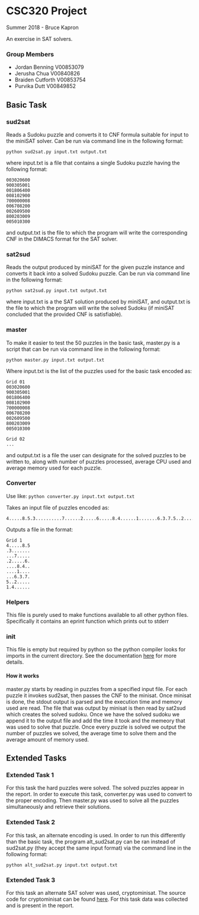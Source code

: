 # CSC320 Project
Summer 2018 - Bruce Kapron

An exercise in SAT solvers.

### Group Members
* Jordan Benning V00853079
* Jerusha Chua V00840826
* Braiden Cutforth V00853754
* Purvika Dutt V00849852

## Basic Task

### sud2sat
Reads a Sudoku puzzle and converts it to CNF formula suitable for input to the miniSAT solver. Can be run via command line in the following format:
```
python sud2sat.py input.txt output.txt
```
where input.txt is a file that contains a single Sudoku puzzle having the following format:
```
003020600
900305001
001806400
008102900
700000008
006708200
002609500
800203009
005010300
```
and output.txt is the file to which the program will write the corresponding CNF in the DIMACS format for the SAT solver.

### sat2sud
Reads the output produced by miniSAT for the given puzzle instance and converts it back into a solved Sudoku puzzle. Can be run via command line in the following format:
```
python sat2sud.py input.txt output.txt
```
where input.txt is a the SAT solution produced by miniSAT, and output.txt is the file to which the program will write the solved Sudoku (if miniSAT concluded that the provided CNF is satisfiable).

### master
To make it easier to test the 50 puzzles in the basic task, master.py is a script that can be run via command line in the following format:
```
python master.py input.txt output.txt
```
Where input.txt is the list of the puzzles used for the basic task encoded as:
```
Grid 01
003020600
900305001
001806400
008102900
700000008
006708200
002609500
800203009
005010300

Grid 02
...
```
and output.txt is a file the user can designate for the solved puzzles to be written to, along with number of puzzles processed, average CPU used and average memory used for each puzzle.

### Converter
Use like:
`python converter.py input.txt output.txt`

Takes an input file of puzzles encoded as:
```
4.....8.5.3..........7......2.....6.....8.4......1.......6.3.7.5..2.....1.4......
```
Outputs a file in the format:
```
Grid 1
4.....8.5
.3.......
...7.....
.2.....6.
....8.4..
....1....
...6.3.7.
5..2.....
1.4......
```

### Helpers
This file is purely used to make functions available to all other python files. Specifically it contains an eprint function which prints out to stderr

### __init__
This file is empty but required by python so the python compiler looks for imports in the current directory.
See the documentation [here](https://docs.python.org/3/tutorial/modules.html#packages) for more details.

#### How it works
master.py starts by reading in puzzles from a specified input file. For each puzzle it invokes sud2sat, then passes the CNF to the minisat. Once minisat is done, the stdout output is parsed and the execution time and memory used are read. The file that was output by minisat is then read by sat2sud which creates the solved sudoku. Once we have the solved sudoku we append it to the output file and add the time it took and the memeory that was used to solve that puzzle. Once every puzzle is solved we output the number of puzzles we solved, the average time to solve them and the average amount of memory used.

## Extended Tasks

### Extended Task 1
For this task the hard puzzles were solved. The solved puzzles appear in the report. In order to execute this task, converter.py was used to convert to the proper encoding. Then master.py was used to solve all the puzzles simultaneously and retrieve their solutions.

### Extended Task 2
For this task, an alternate encoding is used. In order to run this differently than the basic task, the program alt_sud2sat.py can be ran instead of sud2sat.py (they accept the same input format) via the command line in the following format:
```
python alt_sud2sat.py input.txt output.txt
```

### Extended Task 3
For this task an alternate SAT solver was used, cryptominisat. The source code for cryptominisat can be found [here](https://github.com/msoos/cryptominisat). For this task data was collected and is present in the report.
